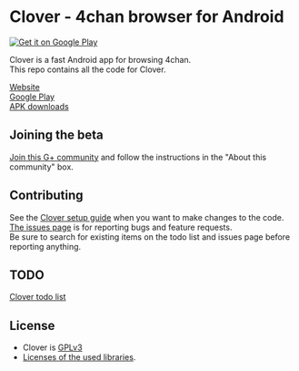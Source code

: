 # Clover - 4chan browser for Android

[![Get it on Google Play](https://developer.android.com/images/brand/en_generic_rgb_wo_60.png)](https://play.google.com/store/apps/details?id=org.floens.chan)


Clover is a fast Android app for browsing 4chan.  
This repo contains all the code for Clover.

[Website](http://floens.github.io/Clover/)  
[Google Play](https://play.google.com/store/apps/details?id=org.floens.chan)  
[APK downloads](https://github.com/Floens/Clover/releases)


## Joining the beta
[Join this G+ community](https://plus.google.com/communities/108906508206092146956) and follow the instructions in the "About this community" box.


## Contributing
See the [Clover setup guide](https://github.com/Floens/Clover/wiki/Building-Clover) when you want to make changes to the code.  
[The issues page](https://github.com/Floens/Clover/issues) is for reporting bugs and feature requests.  
Be sure to search for existing items on the todo list and issues page before reporting anything.


## TODO
[Clover todo list](https://gist.github.com/Floens/cd7937a1d8f06f5540bc)


## License
* Clover is [GPLv3](https://github.com/Floens/Clover/blob/master/COPYING.txt)
* [Licenses of the used libraries](https://rawgit.com/Floens/Clover/master/Clover/app/src/main/assets/html/licenses.html).
